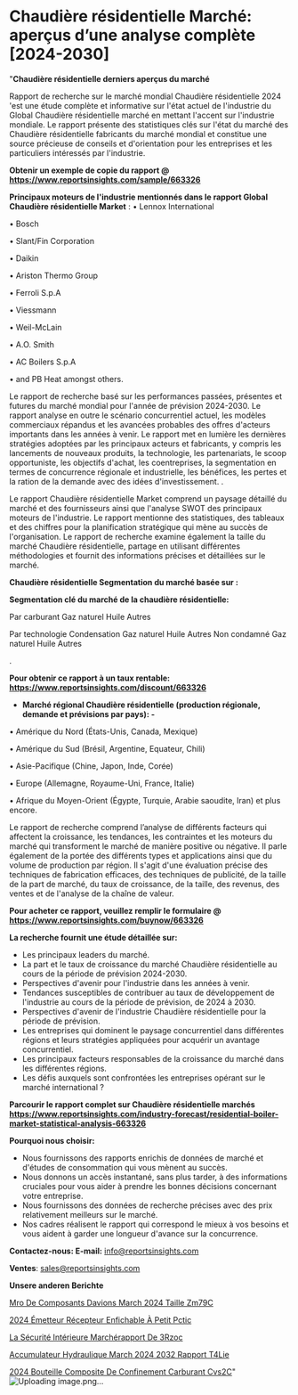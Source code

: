 # Chaudière résidentielle Marché: aperçus d’une analyse complète [2024-2030]

"<strong>Chaudière résidentielle derniers aperçus du marché</strong>

Rapport de recherche sur le marché mondial Chaudière résidentielle 2024 'est une étude complète et informative sur l'état actuel de l'industrie du Global Chaudière résidentielle marché en mettant l'accent sur l'industrie mondiale. Le rapport présente des statistiques clés sur l'état du marché des Chaudière résidentielle fabricants du marché mondial et constitue une source précieuse de conseils et d'orientation pour les entreprises et les particuliers intéressés par l'industrie.

<strong>Obtenir un exemple de copie du rapport @ <a href=https://www.reportsinsights.com/sample/663326>https://www.reportsinsights.com/sample/663326</a></strong>

<strong>Principaux moteurs de l'industrie mentionnés dans le rapport Global Chaudière résidentielle Market</strong> :
• Lennox International

• Bosch

• Slant/Fin Corporation

• Daikin

• Ariston Thermo Group

• Ferroli S.p.A

• Viessmann

• Weil-McLain

• A.O. Smith

• AC Boilers S.p.A

• and PB Heat amongst others.

Le rapport de recherche basé sur les performances passées, présentes et futures du marché mondial pour l'année de prévision 2024-2030. Le rapport analyse en outre le scénario concurrentiel actuel, les modèles commerciaux répandus et les avancées probables des offres d'acteurs importants dans les années à venir. Le rapport met en lumière les dernières stratégies adoptées par les principaux acteurs et fabricants, y compris les lancements de nouveaux produits, la technologie, les partenariats, le scoop opportuniste, les objectifs d'achat, les coentreprises, la segmentation en termes de concurrence régionale et industrielle, les bénéfices, les pertes et la ration de la demande avec des idées d'investissement. .

Le rapport Chaudière résidentielle Market comprend un paysage détaillé du marché et des fournisseurs ainsi que l'analyse SWOT des principaux moteurs de l'industrie. Le rapport mentionne des statistiques, des tableaux et des chiffres pour la planification stratégique qui mène au succès de l'organisation. Le rapport de recherche examine également la taille du marché Chaudière résidentielle, partage en utilisant différentes méthodologies et fournit des informations précises et détaillées sur le marché.

<strong>Chaudière résidentielle Segmentation du marché basée sur :</strong>

<strong> Segmentation clé du marché de la chaudière résidentielle: </strong>

Par carburant
Gaz naturel
Huile
Autres

Par technologie
Condensation
Gaz naturel
Huile
Autres
Non condamné
Gaz naturel
Huile
Autres

.

<strong>Pour obtenir ce rapport à un taux rentable: <a href=https://www.reportsinsights.com/discount/663326>https://www.reportsinsights.com/discount/663326</a></strong>
<ul>
  <li><strong>Marché régional Chaudière résidentielle (production régionale, demande et prévisions par pays): -</strong></li>
</ul>
• Amérique du Nord (États-Unis, Canada, Mexique)

• Amérique du Sud (Brésil, Argentine, Equateur, Chili)

• Asie-Pacifique (Chine, Japon, Inde, Corée)

• Europe (Allemagne, Royaume-Uni, France, Italie)

• Afrique du Moyen-Orient (Égypte, Turquie, Arabie saoudite, Iran) et plus encore.

Le rapport de recherche comprend l’analyse de différents facteurs qui affectent la croissance, les tendances, les contraintes et les moteurs du marché qui transforment le marché de manière positive ou négative. Il parle également de la portée des différents types et applications ainsi que du volume de production par région. Il s'agit d'une évaluation précise des techniques de fabrication efficaces, des techniques de publicité, de la taille de la part de marché, du taux de croissance, de la taille, des revenus, des ventes et de l'analyse de la chaîne de valeur.

<strong>Pour acheter ce rapport, veuillez remplir le formulaire @   <a href=https://www.reportsinsights.com/buynow/663326>https://www.reportsinsights.com/buynow/663326</a></strong>

<strong>La recherche fournit une étude détaillée sur:</strong>
<ul>
  <li>Les principaux leaders du marché.</li>
  <li>La part et le taux de croissance du marché Chaudière résidentielle au cours de la période de prévision 2024-2030.</li>
  <li>Perspectives d'avenir pour l'industrie dans les années à venir.</li>
  <li>Tendances susceptibles de contribuer au taux de développement de l'industrie au cours de la période de prévision, de 2024 à 2030.</li>
  <li>Perspectives d'avenir de l'industrie Chaudière résidentielle pour la période de prévision.</li>
  <li>Les entreprises qui dominent le paysage concurrentiel dans différentes régions et leurs stratégies appliquées pour acquérir un avantage concurrentiel.</li>
  <li>Les principaux facteurs responsables de la croissance du marché dans les différentes régions.</li>
  <li>Les défis auxquels sont confrontées les entreprises opérant sur le marché international ?</li>
</ul>

<strong>Parcourir le rapport complet sur Chaudière résidentielle marchés <a href=https://www.reportsinsights.com/industry-forecast/residential-boiler-market-statistical-analysis-663326>https://www.reportsinsights.com/industry-forecast/residential-boiler-market-statistical-analysis-663326</a></strong>

<strong>Pourquoi nous choisir:</strong>
<ul>
  <li>Nous fournissons des rapports enrichis de données de marché et d'études de consommation qui vous mènent au succès.</li>
  <li>Nous donnons un accès instantané, sans plus tarder, à des informations cruciales pour vous aider à prendre les bonnes décisions concernant votre entreprise.</li>
  <li>Nous fournissons des données de recherche précises avec des prix relativement meilleurs sur le marché.</li>
  <li>Nos cadres réalisent le rapport qui correspond le mieux à vos besoins et vous aident à garder une longueur d'avance sur la concurrence.</li>
</ul>
<strong>Contactez-nous:
</strong><strong>E-mail:</strong> <a href=mailto:info@reportsinsights.com>info@reportsinsights.com</a>

<strong>Ventes</strong>: <a href=mailto:sales@reportsinsights.com>sales@reportsinsights.com</a>

<strong>Unsere anderen Berichte</strong>

<a href=https://www.linkedin.com/pulse/mro-de-composants-davions-march%C3%A9-2024-taille-zm79c/>Mro De Composants Davions March 2024 Taille Zm79C</a>

<a href=https://www.linkedin.com/pulse/2024-émetteur-récepteur-enfichable-à-petit-pctic/>2024 Émetteur Récepteur Enfichable À Petit Pctic</a>

<a href=https://www.linkedin.com/pulse/la-sécurité-intérieure-marchérapport-de-3rzoc/>La Sécurité Intérieure Marchérapport De 3Rzoc</a>

<a href=https://www.linkedin.com/pulse/accumulateur-hydraulique-march%C3%A9-2024-2032-rapport-t4lie/>Accumulateur Hydraulique March 2024 2032 Rapport T4Lie</a>

<a href=https://www.linkedin.com/pulse/2024-bouteille-composite-de-confinement-carburant-cvs2c/>2024 Bouteille Composite De Confinement Carburant Cvs2C</a>"
![Uploading image.png…]()
